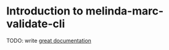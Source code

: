 # Introduction to melinda-marc-validate-cli

TODO: write [great documentation](http://jacobian.org/writing/what-to-write/)
